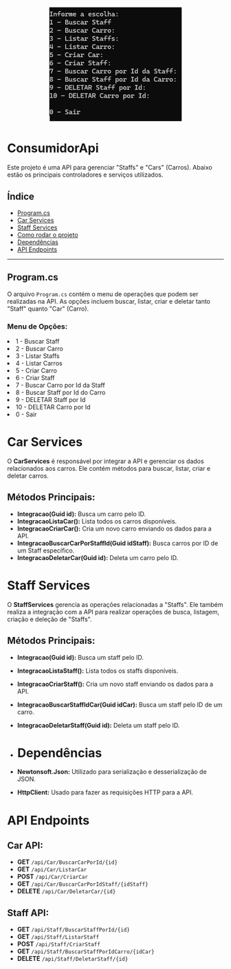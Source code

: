 <h1 align="center">
    <img src="ConsumidorApi/assets/tela-terminal.png">
</h1>

# ConsumidorApi

Este projeto é uma API para gerenciar "Staffs" e "Cars" (Carros). Abaixo estão os principais controladores e serviços utilizados.

## Índice

- [Program.cs](#programcs)
- [Car Services](#car-services)
- [Staff Services](#staff-services)
- [Como rodar o projeto](#como-rodar-o-projeto)
- [Dependências](#dependências)
- [API Endpoints](#api-endpoints)

---

## Program.cs

O arquivo `Program.cs` contém o menu de operações que podem ser realizadas na API. As opções incluem buscar, listar, criar e deletar tanto "Staff" quanto "Car" (Carro).

### Menu de Opções:

<li> 1 - Buscar Staff</li>
<li>2 - Buscar Carro</li>
<li>3 - Listar Staffs</li>
<li>4 - Listar Carros</li>
<li>5 - Criar Carro</li>
<li>6 - Criar Staff</li>
<li>7 - Buscar Carro por Id da Staff</li>
<li>8 - Buscar Staff por Id do Carro</li>
<li>9 - DELETAR Staff por Id</li>
<li>10 - DELETAR Carro por Id</li>
<li>0 - Sair</li>



# Car Services

O **CarServices** é responsável por integrar a API e gerenciar os dados relacionados aos carros. Ele contém métodos para buscar, listar, criar e deletar carros.

## Métodos Principais:
- **Integracao(Guid id):** Busca um carro pelo ID.
- **IntegracaoListaCar():** Lista todos os carros disponíveis.
- **IntegracaoCriarCar():** Cria um novo carro enviando os dados para a API.
- **IntegracaoBuscarCarPorStaffId(Guid idStaff):** Busca carros por ID de um Staff específico.
- **IntegracaoDeletarCar(Guid id):** Deleta um carro pelo ID.

# Staff Services

O **StaffServices** gerencia as operações relacionadas a "Staffs". Ele também realiza a integração com a API para realizar operações de busca, listagem, criação e deleção de "Staffs".

## Métodos Principais:
- **Integracao(Guid id):** Busca um staff pelo ID.
- **IntegracaoListaStaff():** Lista todos os staffs disponíveis.
- **IntegracaoCriarStaff():** Cria um novo staff enviando os dados para a API.
- **IntegracaoBuscarStaffIdCar(Guid idCar):** Busca um staff pelo ID de um carro.
- **IntegracaoDeletarStaff(Guid id):** Deleta um staff pelo ID.

- # Dependências
- **Newtonsoft.Json:** Utilizado para serialização e desserialização de JSON.
- **HttpClient:** Usado para fazer as requisições HTTP para a API.

# API Endpoints

## Car API:
- **GET** `/api/Car/BuscarCarPorId/{id}`
- **GET** `/api/Car/ListarCar`
- **POST** `/api/Car/CriarCar`
- **GET** `/api/Car/BuscarCarPorIdStaff/{idStaff}`
- **DELETE** `/api/Car/DeletarCar/{id}`

## Staff API:
- **GET** `/api/Staff/BuscarStaffPorId/{id}`
- **GET** `/api/Staff/ListarStaff`
- **POST** `/api/Staff/CriarStaff`
- **GET** `/api/Staff/BuscarStaffPorIdCarro/{idCar}`
- **DELETE** `/api/Staff/DeletarStaff/{id}`
